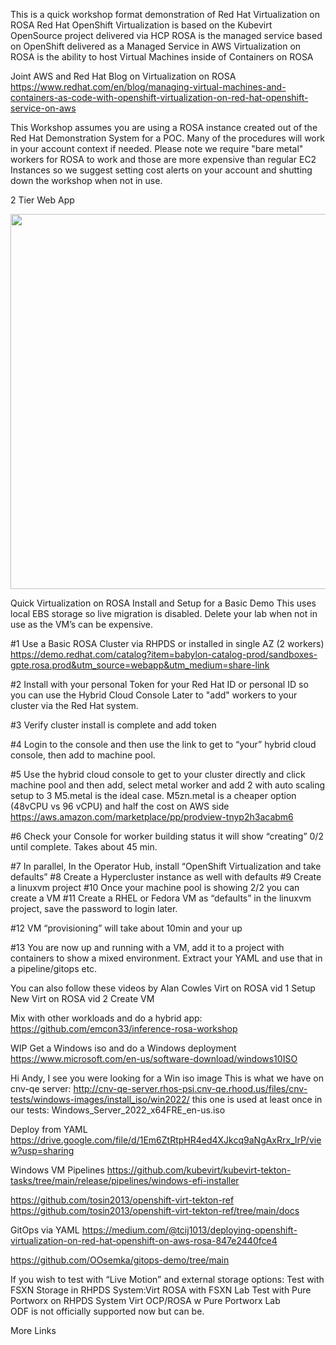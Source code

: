 This is a quick workshop format demonstration of Red Hat Virtualization on ROSA
Red Hat OpenShift Virtualization is based on the Kubevirt OpenSource project delivered via HCP
ROSA is the managed service based on OpenShift delivered as a Managed Service in AWS
Virtualization on ROSA is the ability to host Virtual Machines inside of Containers on ROSA

Joint AWS and Red Hat Blog on Virtualization on ROSA
https://www.redhat.com/en/blog/managing-virtual-machines-and-containers-as-code-with-openshift-virtualization-on-red-hat-openshift-service-on-aws

This Workshop assumes you are using a ROSA instance created out of the Red Hat Demonstration System for a POC. 
Many of the procedures will work in your account context if needed. Please note we require "bare metal" workers for ROSA to work and those are more expensive than regular EC2 Instances so we suggest setting cost alerts on your account and shutting down the workshop when not in use. 


2 Tier Web App 
<p align="left">
  <a href="#"><img src="./architecture.jpg" width="600"></a> <br />
  <em> 
  </em>
</p>

Quick Virtualization on ROSA Install and Setup for a Basic Demo
This uses local EBS storage so live migration is disabled. Delete your lab when not in use as the VM’s can be expensive. 

#1 Use a Basic ROSA Cluster via RHPDS or installed in single AZ (2 workers) 
https://demo.redhat.com/catalog?item=babylon-catalog-prod/sandboxes-gpte.rosa.prod&utm_source=webapp&utm_medium=share-link


#2 Install with your personal Token for your Red Hat ID or personal ID so you can use the Hybrid Cloud Console Later to "add" workers to your cluster via the Red Hat system. 

#3 Verify cluster install is complete and add token

#4 Login to the console and then use the link to get to “your” hybrid cloud console, then add to machine pool.  

#5 Use the hybrid cloud console to get to your cluster directly and click machine pool and then add, select metal worker and add 2 with auto scaling setup to 3
M5.metal is the ideal case. 
M5zn.metal is a cheaper option (48vCPU vs 96 vCPU) and half the cost on AWS side
https://aws.amazon.com/marketplace/pp/prodview-tnyp2h3acabm6


#6  Check your Console for worker building status it will show “creating”  0/2 until complete. Takes about 45 min. 


#7 In parallel,  In the Operator Hub, install “OpenShift Virtualization and take defaults”
#8 Create a Hypercluster instance as well with defaults
#9 Create a linuxvm project
#10 Once your machine pool is showing 2/2 you can create a VM
#11 Create a RHEL or Fedora VM as “defaults” in the linuxvm project, save the password to login later. 

#12 VM “provisioning” will take about 10min and your up


#13 You are now up and running with a VM, add it to a project with containers to show a mixed environment. Extract your YAML and use that in a pipeline/gitops etc. 


You can also follow these videos by Alan Cowles
Virt on ROSA vid 1 Setup New
Virt on ROSA vid 2 Create VM 

Mix with other workloads and do a hybrid app: 
https://github.com/emcon33/inference-rosa-workshop




WIP
Get a Windows iso and do a Windows deployment 
https://www.microsoft.com/en-us/software-download/windows10ISO

Hi Andy, I see you were looking for a Win iso image
This is what we have on cnv-qe server:
http://cnv-qe-server.rhos-psi.cnv-qe.rhood.us/files/cnv-tests/windows-images/install_iso/win2022/
this one is used at least once in our tests: Windows_Server_2022_x64FRE_en-us.iso


Deploy from YAML <WIP>
https://drive.google.com/file/d/1Em6ZtRtpHR4ed4XJkcq9aNgAxRrx_lrP/view?usp=sharing

Windows VM Pipelines
https://github.com/kubevirt/kubevirt-tekton-tasks/tree/main/release/pipelines/windows-efi-installer

https://github.com/tosin2013/openshift-virt-tekton-ref
https://github.com/tosin2013/openshift-virt-tekton-ref/tree/main/docs


GitOps via YAML
https://medium.com/@tcij1013/deploying-openshift-virtualization-on-red-hat-openshift-on-aws-rosa-847e2440fce4

https://github.com/OOsemka/gitops-demo/tree/main


If you wish to test with “Live Motion” and external storage options: 
Test with FSXN Storage in RHPDS System:Virt ROSA with FSXN Lab
Test with Pure Portworx on RHPDS System Virt OCP/ROSA w Pure Portworx Lab   
ODF is not officially supported now but can be. 

More Links
